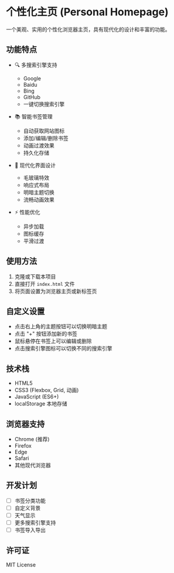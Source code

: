 # 个性化主页 (Personal Homepage)

一个美观、实用的个性化浏览器主页，具有现代化的设计和丰富的功能。

## 功能特点

- 🔍 多搜索引擎支持
  - Google
  - Baidu
  - Bing
  - GitHub
  - 一键切换搜索引擎

- 📚 智能书签管理
  - 自动获取网站图标
  - 添加/编辑/删除书签
  - 动画过渡效果
  - 持久化存储

- 🎨 现代化界面设计
  - 毛玻璃特效
  - 响应式布局
  - 明暗主题切换
  - 流畅动画效果

- ⚡ 性能优化
  - 异步加载
  - 图标缓存
  - 平滑过渡

## 使用方法

1. 克隆或下载本项目
2. 直接打开 `index.html` 文件
3. 将页面设置为浏览器主页或新标签页

## 自定义设置

- 点击右上角的主题按钮可以切换明暗主题
- 点击 "+" 按钮添加新的书签
- 鼠标悬停在书签上可以编辑或删除
- 点击搜索引擎图标可以切换不同的搜索引擎

## 技术栈

- HTML5
- CSS3 (Flexbox, Grid, 动画)
- JavaScript (ES6+)
- localStorage 本地存储

## 浏览器支持

- Chrome (推荐)
- Firefox
- Edge
- Safari
- 其他现代浏览器

## 开发计划

- [ ] 书签分类功能
- [ ] 自定义背景
- [ ] 天气显示
- [ ] 更多搜索引擎支持
- [ ] 书签导入导出

## 许可证

MIT License
